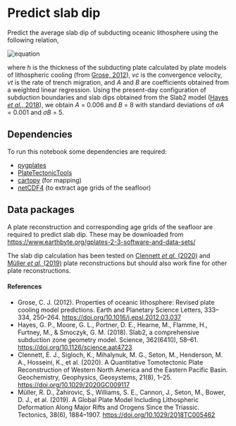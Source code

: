 # Predict slab dip

Predict the average slab dip of subducting oceanic lithosphere using the following relation,

![equation](https://user-images.githubusercontent.com/15915881/138374318-32650216-f131-44c3-b9db-229f28208d97.png)

where _h_ is the thickness of the subducting plate calculated by plate models of lithospheric cooling (from [Grose, 2012](https://doi.org/10.1016/j.epsl.2012.03.037)), _vc_ is the convergence velocity, _vt_ is the rate of trench migration, and _A_ and _B_ are coefficients obtained from a weighted linear regression.
Using the present-day configuration of subduction boundaries and slab dips obtained from the Slab2 model ([Hayes _et al._, 2018](https://doi.org/10.1126/science.aat4723)), we obtain _A_ = 0.006 and _B_ = 8 with standard deviations of _σA_ = 0.001 and _σB_ = 5.


## Dependencies

To run this notebook some dependencies are required:

- [pygplates](https://www.gplates.org/download/)
- [PlateTectonicTools](https://github.com/EarthByte/PlateTectonicTools/tree/master/ptt)
- [cartopy](https://scitools.org.uk/cartopy/docs/latest/installing.html) (for mapping)
- [netCDF4](https://pypi.org/project/netCDF4/) (to extract age grids of the seafloor)


## Data packages

A plate reconstruction and corresponding age grids of the seafloor are required to predict slab dip. These may be downloaded from https://www.earthbyte.org/gplates-2-3-software-and-data-sets/

The slab dip calculation has been tested on [Clennett _et al._ (2020)](https://doi.org/10.1029/2020GC009117) and [Müller _et al._ (2019)](https://doi.org/10.1029/2018TC005462) plate reconstructions but should also work fine for other plate reconstructions.


#### References

- Grose, C. J. (2012). Properties of oceanic lithosphere: Revised plate cooling model predictions. Earth and Planetary Science Letters, 333–334, 250–264. https://doi.org/10.1016/j.epsl.2012.03.037
- Hayes, G. P., Moore, G. L., Portner, D. E., Hearne, M., Flamme, H., Furtney, M., & Smoczyk, G. M. (2018). Slab2, a comprehensive subduction zone geometry model. Science, 362(6410), 58–61. https://doi.org/10.1126/science.aat4723
- Clennett, E. J., Sigloch, K., Mihalynuk, M. G., Seton, M., Henderson, M. A., Hosseini, K., et al. (2020). A Quantitative Tomotectonic Plate Reconstruction of Western North America and the Eastern Pacific Basin. Geochemistry, Geophysics, Geosystems, 21(8), 1–25. https://doi.org/10.1029/2020GC009117
- Müller, R. D., Zahirovic, S., Williams, S. E., Cannon, J., Seton, M., Bower, D. J., et al. (2019). A Global Plate Model Including Lithospheric Deformation Along Major Rifts and Orogens Since the Triassic. Tectonics, 38(6), 1884–1907. https://doi.org/10.1029/2018TC005462
